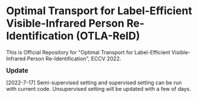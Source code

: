# Optimal Transport for Label-Efficient Visible-Infrared Person Re-Identification (OTLA-ReID)
This is Official Repository for "Optimal Transport for Label-Efficient
Visible-Infrared Person Re-Identification", ECCV 2022.

<big>**Update**</big>

[2022-7-17] Semi-supervised setting and supervised setting can be run with current code. Unsupervised setting will be updated with a few of days.
